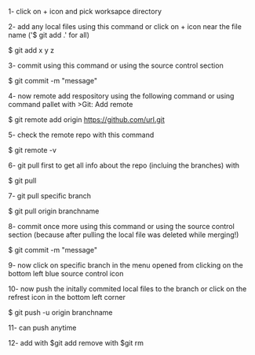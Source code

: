 1- click on + icon and pick worksapce directory

2- add any local files using this command or click on + icon near the file name ('$ git add .' for all)

$ git add x y z

3- commit using this command or using the source control section

$ git commit -m "message"

4- now remote add respository using the following command or using command pallet with >Git: Add remote

$ git remote add origin https://github.com/url.git 

5- check the remote repo with this command

$ git remote -v

6- git pull first to get all info about the repo (incluing the branches) with 

$ git pull

7- git pull specific branch

$ git pull origin branchname

8- commit once more using this command or using the source control section (because after pulling the local file was deleted while merging!)

$ git commit -m "message"

9- now click on specific branch in the menu opened from clicking on the bottom left blue source control icon

10- now push the initally commited local files to the branch or click on the refrest icon in the bottom left corner

$ git push -u origin branchname

11- can push anytime

12- add with $git add remove with $git rm


